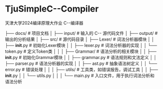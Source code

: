 # TjuSimpleC--Compiler
天津大学2024编译原理大作业 C--编译器



├── docs/                   # 项目文档
│
├── input/                  # 输入的 C-- 源代码文件
│
├── output/                 # 输出的分析结果
│
├── src/                    # 源代码目录
│   ├── Lexer/              # 词法分析器模块
│   │   ├── __init__.py     # 初始化Lexer模块
│   │   ├── lexer.py        # 词法分析器的实现
│   │   └── token.py        # 定义Token类
│   │
│   ├── Grammar/            # 语法分析的相关模块
│   │   ├── __init__.py     # 初始化Grammar模块
│   │   ├── grammar.py      # 语法规则和文法定义
│   │   ├── parser.py       # 语法分析器的实现
│   │   ├── ast.py          # 抽象语法树定义
│   │   └── error.py        # 错误处理
│   │
│   ├── utils/              # 工具类，如错误报告，调试工具
│   │   ├── __init__.py
│   │   └── utils.py
│   │
│   └── main.py             # 入口文件，用于执行词法分析和语法分析